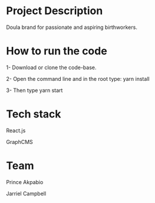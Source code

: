 # Project Description
Doula brand for passionate and aspiring birthworkers.

# How to run the code
1- Download or clone the code-base.

2- Open the command line and in the root type: yarn install

3- Then type yarn start

# Tech stack
React.js

GraphCMS

# Team 
Prince Akpabio

Jarriel Campbell

